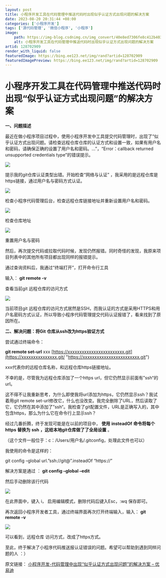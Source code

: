 ```yaml
---
layout: post
title: 小程序开发工具在代码管理中推送代码时出现似乎认证方式出现问题的解决方案
date: 2023-08-20 20:31:44 +08:00
categories: ['小程序开发']
tags: ['源代码管理', '微信小程序', '小程序']
image:
    path: https://img-blog.csdnimg.cn/img_convert/40e8ed7306fe8c412b403355651c7396.jpeg?x-oss-process=image/resize,m_fixed,h_150
    alt: 小程序开发工具在代码管理中推送代码时出现似乎认证方式出现问题的解决方案
artid: 128702909
render_with_liquid: false
featuredImage: https://bing.ee123.net/img/rand?artid=128702909
featuredImagePreview: https://bing.ee123.net/img/rand?artid=128702909
---
```


# 小程序开发工具在代码管理中推送代码时出现“似乎认证方式出现问题”的解决方案

**一、问题描述**

最近在做小程序项目过程中，使用小程序开发中工具提交代码管理时，出现了“似乎认证方式出现问题。请检查远程仓库仓库的认证方式和设置一致，如果有用户名和密码，请确保正确的设置了用户名和密码。…”，“Error：callback returned unsupported credentials type”的错误提示。

![](https://i-blog.csdnimg.cn/blog_migrate/4d480466f941f09e9c927ca0cd4e7f2b.jpeg)

提示我的git仓库认证类型出错。开始检查“网络与认证” ，我采用的是远程仓库是https链接，通过用户名与密码方式认证。

![](https://i-blog.csdnimg.cn/blog_migrate/e5da939e56f18a7081616241c019fea1.jpeg)

检查小程序代码管理后台，检查远程仓库链接地址并重新设置用户名和密码。

![](https://i-blog.csdnimg.cn/blog_migrate/911eb05e302b7154e50e828d71d413f4.jpeg)

检查仓库地址

![](https://i-blog.csdnimg.cn/blog_migrate/9ecf831ca8f2ab98bc1fe8cb3da133cb.jpeg)

重置用户名与密码

然后，再次提交代码或拉取代码时候，发现仍然报错。同时奇怪的发现，我原来项目列表中的其他所有项目都出现同样的报错提示。

通过查询资料后，我通过“终端打开”，打开命令行工具

输入：
**git remote -v**

查看当前git 远程仓库的访问方式

![](https://i-blog.csdnimg.cn/blog_migrate/36718ae7d3f1654ef2c91120a452be88.jpeg)

当前项目git 远程仓库的访问方式居然是SSH，而我认证的方式是采用HTTPS和用户名密码方式认证，所以导致小程序代码管理提交代码认证报错了，看来找到了原因所在。

**二、解决问题：将Git 仓库从ssh改为https验证方式**

尝试通过终端命令：

**git remote set-url**
xxx
[https://xxxxxxxxxxxxxxxxxxxxxxxx.git](https://xxxxxxxxxxxxxxx.git/ "https://xxxxxxxxxxxxxxxxxxxxxxxx.git")

xxx代表你的远程仓库名称，和远程仓库https链接地址。

不幸的是，尽管我为远程仓库添加了一个https url，但它仍然显示前面有”ssh“的url。

这不得不让我重新思考，为什么即使我将url添加为https，它仍然显示ssh？我试着用git remote set-url修改它，什么也没改变。我完全删除了URL，然后读取了它，它仍然在其中添加了”ssh“。我检查了git配置文件，URL是正确写入的，其中包含https，那么为什么它在命令行上显示ssh？

经过几番折腾，终于发现可能是在以前的项目中，
**使用**
**insteadOf**
**命令将每个**
**https**
**替换为**
**ssh**
**，这给本地git仓库做了了全局设置**
。

（这个文件一般位于：c：/Users/用户名/.gitconfig，处理此文件也可以）

我使用的命令是这样的：

git config –global url.”ssh://git@”.insteadOf “https://”

解决方案是通过 ：
**git config –global –edit**

然后手动删除该行代码

![](https://i-blog.csdnimg.cn/blog_migrate/05ab28471dae19d143117db7ccdfc305.jpeg)

在此界面中，键入 i， 启用编辑模式，删除代码后键入Esc，:wq 保存即可。

再次返回小程序开发者工具，通过终端界面再次打开终端输入，输入：
**git remote -v**

![](https://i-blog.csdnimg.cn/blog_migrate/86f7a289825bbc6a7e012e21224db4fd.jpeg)

可以看到，远程仓库 访问方式，改成了https方式。

至此，终于解决了小程序代码推送报认证错误的问题。希望可以帮助到遇到同样问题的人 ：）

原文链接：
[小程序开发-代码管理中出现“似乎认证方式出现问题”的解决方案 – 优易迪](https://www.njued.com/news/news-tech/560.html "小程序开发-代码管理中出现“似乎认证方式出现问题”的解决方案 – 优易迪")